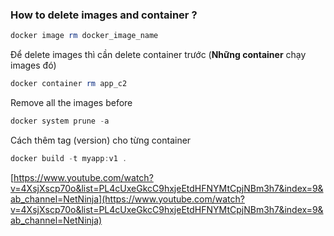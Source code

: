   

### How to delete images and container ?

```PowerShell
docker image rm docker_image_name
```

  

  

Để delete images thì cần delete container trước (**Những container** chạy images đó)

```PowerShell
docker container rm app_c2
```

  

Remove all the images before

```PowerShell
docker system prune -a
```

Cách thêm tag (version) cho từng container

```PowerShell
docker build -t myapp:v1 . 
```

  

[https://www.youtube.com/watch?v=4XsjXscp70o&list=PL4cUxeGkcC9hxjeEtdHFNYMtCpjNBm3h7&index=9&ab_channel=NetNinja](https://www.youtube.com/watch?v=4XsjXscp70o&list=PL4cUxeGkcC9hxjeEtdHFNYMtCpjNBm3h7&index=9&ab_channel=NetNinja)
